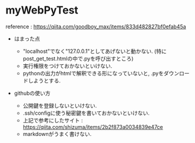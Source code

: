 # myWebPyTest

reference : https://qiita.com/goodboy_max/items/833d482827bf0efab45a

- はまった点
  - "localhost"でなく"127.0.0.1"としてあげないと動かない. (特にpost_get_test.htmlの中で.pyを呼び出すところ)
  - 実行権限をつけておかないといけない.
  - pythonの出力がhtmlで解釈できる形になっていないと, .pyをダウンロードしようとする.

- githubの使い方
  - 公開鍵を登録しないといけない.
  - .ssh/configに使う秘密鍵を書いておかないといけない.
  - 上記で参考にしたサイト : https://qiita.com/shizuma/items/2b2f873a0034839e47ce
  - markdownがうまく書けない.
